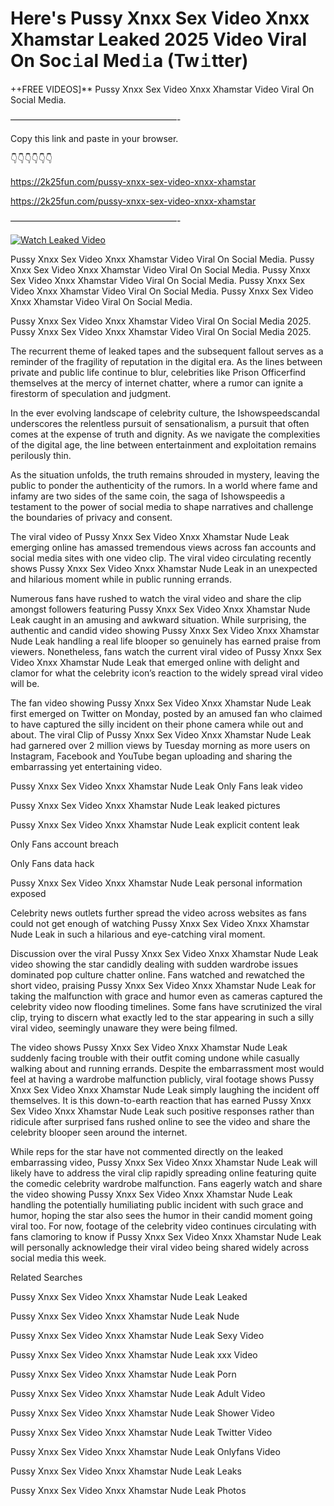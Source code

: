 # Here's Pussy Xnxx Sex Video Xnxx Xhamstar Leaked 2025 Video Viral On Soc𝚒al Med𝚒a (Tw𝚒tter)

++FREE VIDEOS]** Pussy Xnxx Sex Video Xnxx Xhamstar Video Viral On Social Media.

———————————————————-

Copy this link and paste in your browser.

👇👇👇👇👇👇

https://2k25fun.com/pussy-xnxx-sex-video-xnxx-xhamstar

https://2k25fun.com/pussy-xnxx-sex-video-xnxx-xhamstar

———————————————————-

[![Watch Leaked Video](https://miro.medium.com/v2/resize:fit:828/format:webp/1*cilzJN44JGOrTw9NJCrNHA.gif "Watch Leaked Video")](https://2k25fun.com/pussy-xnxx-sex-video-xnxx-xhamstar)

Pussy Xnxx Sex Video Xnxx Xhamstar Video Viral On Social Media. Pussy Xnxx Sex Video Xnxx Xhamstar Video Viral On Social Media. Pussy Xnxx Sex Video Xnxx Xhamstar Video Viral On Social Media. Pussy Xnxx Sex Video Xnxx Xhamstar Video Viral On Social Media. Pussy Xnxx Sex Video Xnxx Xhamstar Video Viral On Social Media.

Pussy Xnxx Sex Video Xnxx Xhamstar Video Viral On Social Media 2025. Pussy Xnxx Sex Video Xnxx Xhamstar Video Viral On Social Media 2025.

The recurrent theme of leaked tapes and the subsequent fallout serves as a reminder of the fragility of reputation in the digital era. As the lines between private and public life continue to blur, celebrities like Prison Officerfind themselves at the mercy of internet chatter, where a rumor can ignite a firestorm of speculation and judgment.

In the ever evolving landscape of celebrity culture, the Ishowspeedscandal underscores the relentless pursuit of sensationalism, a pursuit that often comes at the expense of truth and dignity. As we navigate the complexities of the digital age, the line between entertainment and exploitation remains perilously thin.

As the situation unfolds, the truth remains shrouded in mystery, leaving the public to ponder the authenticity of the rumors. In a world where fame and infamy are two sides of the same coin, the saga of Ishowspeedis a testament to the power of social media to shape narratives and challenge the boundaries of privacy and consent.

The viral video of Pussy Xnxx Sex Video Xnxx Xhamstar Nude Leak emerging online has amassed tremendous views across fan accounts and social media sites with one video clip. The viral video circulating recently shows Pussy Xnxx Sex Video Xnxx Xhamstar Nude Leak in an unexpected and hilarious moment while in public running errands.

Numerous fans have rushed to watch the viral video and share the clip amongst followers featuring Pussy Xnxx Sex Video Xnxx Xhamstar Nude Leak caught in an amusing and awkward situation. While surprising, the authentic and candid video showing Pussy Xnxx Sex Video Xnxx Xhamstar Nude Leak handling a real life blooper so genuinely has earned praise from viewers. Nonetheless, fans watch the current viral video of Pussy Xnxx Sex Video Xnxx Xhamstar Nude Leak that emerged online with delight and clamor for what the celebrity icon’s reaction to the widely spread viral video will be.

The fan video showing Pussy Xnxx Sex Video Xnxx Xhamstar Nude Leak first emerged on Twitter on Monday, posted by an amused fan who claimed to have captured the silly incident on their phone camera while out and about. The viral Clip of Pussy Xnxx Sex Video Xnxx Xhamstar Nude Leak had garnered over 2 million views by Tuesday morning as more users on Instagram, Facebook and YouTube began uploading and sharing the embarrassing yet entertaining video.

Pussy Xnxx Sex Video Xnxx Xhamstar Nude Leak Only Fans leak video

Pussy Xnxx Sex Video Xnxx Xhamstar Nude Leak leaked pictures

Pussy Xnxx Sex Video Xnxx Xhamstar Nude Leak explicit content leak

Only Fans account breach

Only Fans data hack

Pussy Xnxx Sex Video Xnxx Xhamstar Nude Leak personal information exposed

Celebrity news outlets further spread the video across websites as fans could not get enough of watching Pussy Xnxx Sex Video Xnxx Xhamstar Nude Leak in such a hilarious and eye-catching viral moment.

Discussion over the viral Pussy Xnxx Sex Video Xnxx Xhamstar Nude Leak video showing the star candidly dealing with sudden wardrobe issues dominated pop culture chatter online. Fans watched and rewatched the short video, praising Pussy Xnxx Sex Video Xnxx Xhamstar Nude Leak for taking the malfunction with grace and humor even as cameras captured the celebrity video now flooding timelines. Some fans have scrutinized the viral clip, trying to discern what exactly led to the star appearing in such a silly viral video, seemingly unaware they were being filmed.

The video shows Pussy Xnxx Sex Video Xnxx Xhamstar Nude Leak suddenly facing trouble with their outfit coming undone while casually walking about and running errands. Despite the embarrassment most would feel at having a wardrobe malfunction publicly, viral footage shows Pussy Xnxx Sex Video Xnxx Xhamstar Nude Leak simply laughing the incident off themselves. It is this down-to-earth reaction that has earned Pussy Xnxx Sex Video Xnxx Xhamstar Nude Leak such positive responses rather than ridicule after surprised fans rushed online to see the video and share the celebrity blooper seen around the internet.

While reps for the star have not commented directly on the leaked embarrassing video, Pussy Xnxx Sex Video Xnxx Xhamstar Nude Leak will likely have to address the viral clip rapidly spreading online featuring quite the comedic celebrity wardrobe malfunction. Fans eagerly watch and share the video showing Pussy Xnxx Sex Video Xnxx Xhamstar Nude Leak handling the potentially humiliating public incident with such grace and humor, hoping the star also sees the humor in their candid moment going viral too. For now, footage of the celebrity video continues circulating with fans clamoring to know if Pussy Xnxx Sex Video Xnxx Xhamstar Nude Leak will personally acknowledge their viral video being shared widely across social media this week.

Related Searches

Pussy Xnxx Sex Video Xnxx Xhamstar Nude Leak Leaked

Pussy Xnxx Sex Video Xnxx Xhamstar Nude Leak Nude

Pussy Xnxx Sex Video Xnxx Xhamstar Nude Leak Sexy Video

Pussy Xnxx Sex Video Xnxx Xhamstar Nude Leak xxx Video

Pussy Xnxx Sex Video Xnxx Xhamstar Nude Leak Porn

Pussy Xnxx Sex Video Xnxx Xhamstar Nude Leak Adult Video

Pussy Xnxx Sex Video Xnxx Xhamstar Nude Leak Shower Video

Pussy Xnxx Sex Video Xnxx Xhamstar Nude Leak Twitter Video

Pussy Xnxx Sex Video Xnxx Xhamstar Nude Leak Onlyfans Video

Pussy Xnxx Sex Video Xnxx Xhamstar Nude Leak Leaks

Pussy Xnxx Sex Video Xnxx Xhamstar Nude Leak Photos